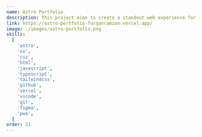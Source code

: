 ```yaml
---
name: Astro Portfolio
description: This project aims to create a standout web experience for users, enhancing engagement and visual appeal. Utilizing view transitions, the project offers a seamless and captivating user experience, providing a unique and visually stunning aspect to the portfolio. It's developed using the latest web technologies to ensure responsiveness across various devices.
link: https://astro-portfolio-furqanramzan.vercel.app/
image: ./images/astro-portfolio.png
skills:
  [
    'astro',
    'nx',
    'css',
    'html',
    'javascript',
    'typescript',
    'tailwindcss',
    'github',
    'vercel',
    'vscode',
    'git',
    'figma',
    'pwa',
  ]
order: 31
---
```

